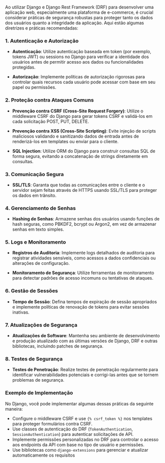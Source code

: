 Ao utilizar Django e Django Rest Framework (DRF) para desenvolver uma aplicação web, especialmente uma plataforma de e-commerce, é crucial considerar práticas de segurança robustas para proteger tanto os dados dos usuários quanto a integridade da aplicação. Aqui estão algumas diretrizes e práticas recomendadas:

### 1. Autenticação e Autorização

- **Autenticação**: Utilize autenticação baseada em token (por exemplo, tokens JWT) ou sessions no Django para verificar a identidade dos usuários antes de permitir acesso aos dados ou funcionalidades protegidas.
  
- **Autorização**: Implemente políticas de autorização rigorosas para controlar quais recursos cada usuário pode acessar com base em seu papel ou permissões.

### 2. Proteção contra Ataques Comuns

- **Prevenção contra CSRF (Cross-Site Request Forgery)**: Utilize o middleware CSRF do Django para gerar tokens CSRF e validá-los em cada solicitação POST, PUT, DELETE.

- **Prevenção contra XSS (Cross-Site Scripting)**: Evite injeção de scripts maliciosos validando e sanitizando dados de entrada antes de renderizá-los em templates ou enviar para o cliente.

- **SQL Injection**: Utilize ORM do Django para construir consultas SQL de forma segura, evitando a concatenação de strings diretamente em consultas.

### 3. Comunicação Segura

- **SSL/TLS**: Garanta que todas as comunicações entre o cliente e o servidor sejam feitas através de HTTPS usando SSL/TLS para proteger os dados em trânsito.

### 4. Gerenciamento de Senhas

- **Hashing de Senhas**: Armazene senhas dos usuários usando funções de hash seguras, como PBKDF2, bcrypt ou Argon2, em vez de armazenar senhas em texto simples.

### 5. Logs e Monitoramento

- **Registros de Auditoria**: Implemente logs detalhados de auditoria para registrar atividades sensíveis, como acessos a dados confidenciais ou alterações de configuração.

- **Monitoramento de Segurança**: Utilize ferramentas de monitoramento para detectar padrões de acesso incomuns ou tentativas de ataques.

### 6. Gestão de Sessões

- **Tempo de Sessão**: Defina tempos de expiração de sessão apropriados e implemente políticas de renovação de tokens para evitar sessões inativas.

### 7. Atualizações de Segurança

- **Atualizações de Software**: Mantenha seu ambiente de desenvolvimento e produção atualizado com as últimas versões de Django, DRF e outras bibliotecas, incluindo patches de segurança.

### 8. Testes de Segurança

- **Testes de Penetração**: Realize testes de penetração regularmente para identificar vulnerabilidades potenciais e corrigi-las antes que se tornem problemas de segurança.

### Exemplo de Implementação

No Django, você pode implementar algumas dessas práticas da seguinte maneira:

- Configure o middleware CSRF e use `{% csrf_token %}` nos templates para proteger formulários contra CSRF.
- Use classes de autenticação do DRF (`TokenAuthentication`, `SessionAuthentication`) para autenticar solicitações de API.
- Implemente permissões personalizadas no DRF para controlar o acesso aos endpoints da API com base no tipo de usuário e permissões.
- Use bibliotecas como `django-extensions` para gerenciar e atualizar automaticamente os requisitos